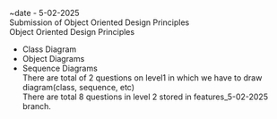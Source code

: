 ~date - 5-02-2025<br>
Submission of Object Oriented Design Principles <br>
Object Oriented Design Principles<br>
- Class Diagram<br>
- Object Diagrams<br>
- Sequence Diagrams<br>
There are total of 2 questions on level1 in which we have to draw diagram(class, sequence, etc)<br>
There are total 8 questions in level 2 stored in features_5-02-2025 branch.
<br>
<br>
